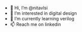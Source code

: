 - 👋 Hi, I’m @nitavlsi
- 👀 I’m interested in digital design
- 🌱 I’m currently learning verilog
- 📫 Reach me on linkedin

<!---
nitavlsi/nitavlsi is a ✨ special ✨ repository because its `README.md` (this file) appears on your GitHub profile.
You can click the Preview link to take a look at your changes.
--->
